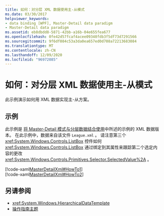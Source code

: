 ```yaml
---
title: 如何：对分层 XML 数据使用主-从模式
ms.date: 03/30/2017
helpviewer_keywords:
- data binding [WPF], Master-Detail data paradigm
- Master-Detail data paradigm
ms.assetid: eb8dbdd8-5871-42bb-a16b-04e655fea677
ms.openlocfilehash: 0fe42d57fcaf4acee09340fdb3f5df73d7291566
ms.sourcegitcommit: 9f6df084c53a3da0ea657ed0d708a72213683084
ms.translationtype: MT
ms.contentlocale: zh-CN
ms.lasthandoff: 12/09/2020
ms.locfileid: "96972085"
---
```

# <a name="how-to-use-the-master-detail-pattern-with-hierarchical-xml-data"></a>如何：对分层 XML 数据使用主-从模式
此示例演示如何用 XML 数据实现主-从方案。  
  
## <a name="example"></a>示例  
 此示例是 [将 Master-Detail 模式与分层数据结合使用](how-to-use-the-master-detail-pattern-with-hierarchical-data.md)中所述的示例的 XML 数据版本。 在此示例中，数据来自该文件 `League.xml` 。 请注意第三个 <xref:System.Windows.Controls.ListBox> 控件如何 <xref:System.Windows.Controls.ListBox> 通过绑定到其属性来跟踪第二个选定内容的更改 <xref:System.Windows.Controls.Primitives.Selector.SelectedValue%2A> 。  
  
 [!code-xaml[MasterDetailXml#HowTo1](~/samples/snippets/csharp/VS_Snippets_Wpf/MasterDetailXml/CS/Window1.xaml#howto1)]  
[!code-xaml[MasterDetailXml#HowTo2](~/samples/snippets/csharp/VS_Snippets_Wpf/MasterDetailXml/CS/Window1.xaml#howto2)]  
  
## <a name="see-also"></a>另请参阅

- <xref:System.Windows.HierarchicalDataTemplate>
- [操作指南主题](data-binding-how-to-topics.md)
